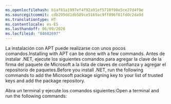 ```yaml
---
ms.openlocfilehash: b1af81a1997ef4f92a91ef5710f98e5ce27d4f9e
ms.sourcegitcommit: cdb295dd1db589ce5169ac9ff096f01fd0c2da9d
ms.translationtype: HT
ms.contentlocale: es-ES
ms.lasthandoff: 06/09/2020
ms.locfileid: "84602697"
---
```


<span data-ttu-id="51b57-101">La instalación con APT puede realizarse con unos pocos comandos.</span><span class="sxs-lookup"><span data-stu-id="51b57-101">Installing with APT can be done with a few commands.</span></span> <span data-ttu-id="51b57-102">Antes de instalar .NET, ejecute los siguientes comandos para agregar la clave de la firma del paquete de Microsoft a la lista de claves de confianza y agregar el repositorio de paquetes.</span><span class="sxs-lookup"><span data-stu-id="51b57-102">Before you install .NET, run the following commands to add the Microsoft package signing key to your list of trusted keys and add the package repository.</span></span>

<span data-ttu-id="51b57-103">Abra un terminal y ejecute los comandos siguientes:</span><span class="sxs-lookup"><span data-stu-id="51b57-103">Open a terminal and run the following commands:</span></span>
